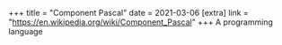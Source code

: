 +++
title = "Component Pascal"
date = 2021-03-06
[extra]
link = "https://en.wikipedia.org/wiki/Component_Pascal"
+++
A programming language

